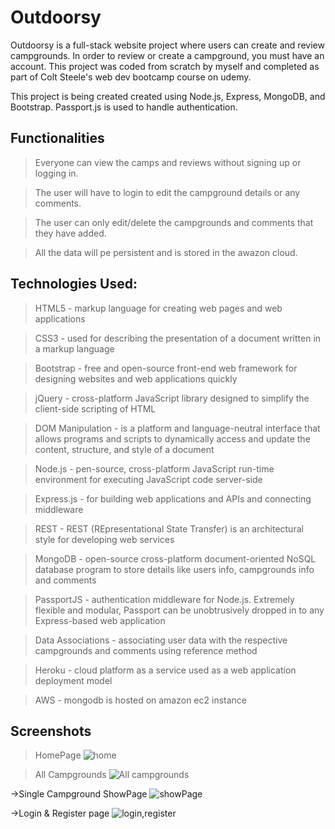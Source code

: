 # Outdoorsy
Outdoorsy is a full-stack website project where users can create and review campgrounds.
In order to review or create a campground, you must have an account. This project was coded from scratch by myself and completed as part of Colt Steele's web dev bootcamp course on udemy.

This project is being created created using Node.js, Express, MongoDB, and Bootstrap. Passport.js is used to handle authentication.


## Functionalities

>Everyone can view the camps and reviews without signing up or logging in.

>The user will have to login to edit the campground details or any comments.

>The user can only edit/delete the campgrounds and comments that they have added.

>All the data will pe persistent and is stored in the awazon cloud.

## Technologies Used:

>HTML5 - markup language for creating web pages and web applications

>CSS3 - used for describing the presentation of a document written in a markup language

>Bootstrap - free and open-source front-end web framework for designing websites and web applications quickly

>jQuery - cross-platform JavaScript library designed to simplify the client-side scripting of HTML

>DOM Manipulation - is a platform and language-neutral interface that allows programs and scripts to dynamically access and update the content, structure, and style of a document

>Node.js - pen-source, cross-platform JavaScript run-time environment for executing JavaScript code server-side

>Express.js - for building web applications and APIs and connecting middleware

>REST - REST (REpresentational State Transfer) is an architectural style for developing web services

>MongoDB - open-source cross-platform document-oriented NoSQL database program to store details like users info, campgrounds info and comments

>PassportJS - authentication middleware for Node.js. Extremely flexible and modular, Passport can be unobtrusively dropped in to any Express-based web application

>Data Associations - associating user data with the respective campgrounds and comments using reference method

>Heroku - cloud platform as a service used as a web application deployment model

>AWS - mongodb is hosted on amazon ec2 instance

## Screenshots
>HomePage
![home](https://user-images.githubusercontent.com/51289274/113733448-1a3ac300-9718-11eb-9fc7-defb8d2cd9c1.png)

>All Campgrounds
![All campgrounds](https://user-images.githubusercontent.com/51289274/113733438-173fd280-9718-11eb-8a0d-8e13f1ab3d45.png)

->Single Campground ShowPage
![showPage](https://user-images.githubusercontent.com/51289274/113733465-1e66e080-9718-11eb-9ffe-8b047640942a.png)

->Login & Register page
![login,register](https://user-images.githubusercontent.com/51289274/113734300-d8f6e300-9718-11eb-801e-5cb4698a1560.png)
